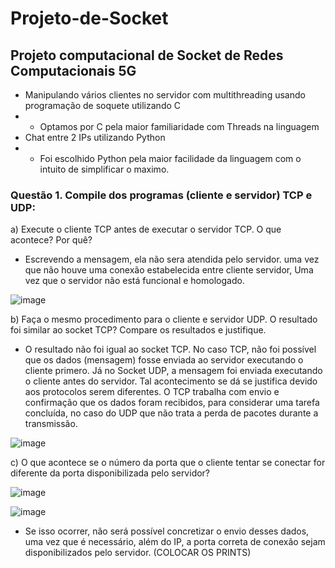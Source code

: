 # Projeto-de-Socket
## Projeto computacional de Socket de Redes Computacionais 5G

- Manipulando vários clientes no servidor com multithreading usando programação de soquete utilizando C
- - Optamos por C pela maior familiaridade com Threads na linguagem
- Chat entre 2 IPs utilizando Python
- - Foi escolhido Python pela maior facilidade da linguagem com o intuito de simplificar o maximo. 


### Questão 1. Compile dos programas (cliente e servidor) TCP e UDP:

a)	Execute o cliente TCP antes de executar o servidor TCP. O que acontece? Por quê?

- Escrevendo a mensagem, ela não sera atendida pelo servidor. uma vez que não houve uma conexão estabelecida entre cliente servidor, Uma vez que o servidor não está funcional e homologado.

![image](https://user-images.githubusercontent.com/80297158/193912653-a9e3837e-d696-49d9-911a-ddc3d342e406.png)


b)	Faça o mesmo procedimento para o cliente e servidor UDP. O resultado foi similar ao socket TCP? Compare os resultados e justifique.

- O resultado não foi igual ao socket TCP. No caso TCP, não foi possível que os dados (mensagem) fosse enviada ao servidor executando o cliente primero. Já no Socket UDP, a mensagem foi enviada executando o cliente antes do servidor. Tal acontecimento se dá se justifica devido aos protocolos serem diferentes. O TCP trabalha com envio e confirmação que os dados foram recibidos, para considerar uma tarefa concluída, no caso do UDP que não trata a perda de pacotes durante a transmissão.

![image](https://user-images.githubusercontent.com/80297158/193912792-3d479c29-0c55-4f92-8c35-7b24e1fa2d0f.png)


c)	O que acontece se o número da porta que o cliente tentar se conectar for diferente da porta disponibilizada pelo servidor?

![image](https://user-images.githubusercontent.com/80297158/193913057-89c6a8d1-a7da-48d8-95f3-b01d0756d3ec.png)

![image](https://user-images.githubusercontent.com/80297158/193913169-18e039cc-50c0-40d9-b6b9-1ba83f2a2ac1.png)


- Se isso ocorrer, não será possível concretizar o envio desses dados, uma vez que é necessário, além do IP, a porta correta de conexão sejam disponibilizados pelo servidor.
(COLOCAR OS PRINTS)
